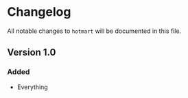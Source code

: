 # Changelog

All notable changes to `hotmart` will be documented in this file.

## Version 1.0

### Added
- Everything
